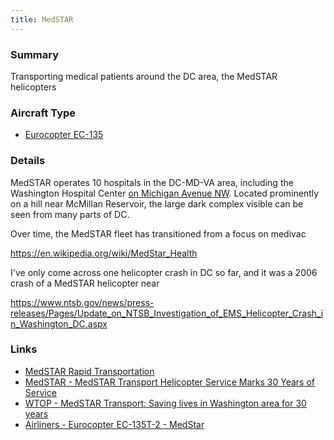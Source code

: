 ```yaml
---
title: MedSTAR
---
```


### Summary 

Transporting medical patients around the DC area, the MedSTAR helicopters 

### Aircraft Type
* [Eurocopter EC-135](https://en.wikipedia.org/wiki/Eurocopter_EC135)


### Details 

MedSTAR operates 10 hospitals in the DC-MD-VA area, including the Washington Hospital Center [on Michigan Avenue NW](https://goo.gl/maps/v59v6w4Qfe82).  Located prominently on a hill near McMillan Reservoir, the large dark complex visible can be seen from many parts of DC.   



Over time, the MedSTAR fleet has transitioned from a focus on medivac 


https://en.wikipedia.org/wiki/MedStar_Health

I've only come across one helicopter crash in DC so far, and it was a 2006 crash of a MedSTAR helicopter near 

https://www.ntsb.gov/news/press-releases/Pages/Update_on_NTSB_Investigation_of_EMS_Helicopter_Crash_in_Washington_DC.aspx

### Links

* [MedSTAR Rapid Transportation](https://www.medstarwashington.org/our-services/medstar-heart-vascular-institute/treatments/medstar-rapid-transportation/)
* [MedSTAR - MedSTAR Transport Helicopter Service Marks 30 Years of Service](https://www.medstarwashington.org/news/2013/07/03/medstar-transport-helicopter-service-marks-30-years-of-service/)
* [WTOP - MedSTAR Transport: Saving lives in Washington area for 30 years](https://wtop.com/news/2013/07/medstar-transport-saving-lives-in-washington-area-for-30-years/slide/1/)
* [Airliners -  Eurocopter EC-135T-2 - MedStar](https://www.airliners.net/photo/MedStar/Eurocopter-EC-135T-2/1166869)